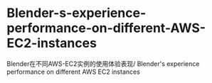 # Blender-s-experience-performance-on-different-AWS-EC2-instances
Blender在不同AWS-EC2实例的使用体验表现/ Blender's experience performance on different AWS EC2 instances
